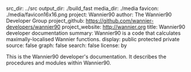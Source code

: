 src_dir:          ../src
output_dir:       ./build_fast
media_dir:        ./media
favicon:          ./media/favicon16x16.png
project:          Wannier90
author:           The Wannier90 Developer Group
project_github:   https://github.com/wannier-developers/wannier90
project_website:  http://wannier.org
title:            Wannier90 developer documentation
summary:          Wannier90 is a code that calculates maximally-localised Wannier functions.
display:          public
                  protected
                  private
source:           false
graph:            false
search:           false
license:          by


This is the Wannier90 developer's documentation. It describes the procedures and modules within Wannier90.
